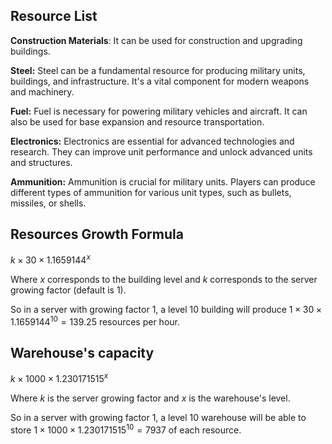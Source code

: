 ## Resource List

**Construction Materials**: It can be used for construction and upgrading buildings.

**Steel:** Steel can be a fundamental resource for producing military units, buildings, and infrastructure. It's a vital component for modern weapons and machinery.

**Fuel:** Fuel is necessary for powering military vehicles and aircraft. It can also be used for base expansion and resource transportation.

**Electronics:** Electronics are essential for advanced technologies and research. They can improve unit performance and unlock advanced units and structures.

**Ammunition:** Ammunition is crucial for military units. Players can produce different types of ammunition for various unit types, such as bullets, missiles, or shells.

## Resources Growth Formula

$k \times 30 \times 1.1659144^{x}$

Where $x$ corresponds to the building level and $k$ corresponds to the server growing factor (default is 1).

So in a server with growing factor 1, a level 10 building will produce $1 \times 30 \times 1.1659144^{10} = 139.25$ resources per hour.

## Warehouse's capacity

$k \times 1000 \times 1.230171515^{x}$

Where $k$ is the server growing factor and $x$ is the warehouse's level.

So in a server with growing factor 1, a level 10 warehouse will be able to store $1 \times 1000 \times 1.230171515^{10} = 7937$ of each resource.
